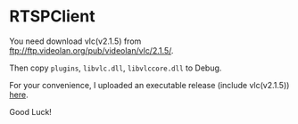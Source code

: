 # RTSPClient

You need download vlc(v2.1.5) from <ftp://ftp.videolan.org/pub/videolan/vlc/2.1.5/>.

Then copy `plugins`, `libvlc.dll`, `libvlccore.dll` to Debug.

For your convenience, I uploaded an executable release (include vlc(v2.1.5)) [here](https://github.com/YunYouJun/Advanced-Windows-Network-Programming/releases).

Good Luck!
